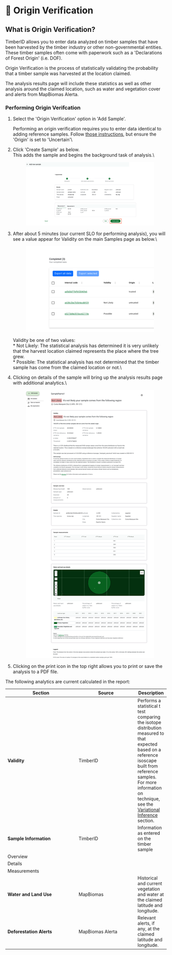 # 🔎 Origin Verification

## What is Origin Verification?

TimberID allows you to enter data analyzed on timber samples that have been harvested by the timber industry or other non-governmental entities. These timber samples often come with paperwork such as a 'Declarations of Forest Origin' (i.e. DOF).&#x20;

Origin Verification is the process of statistically validating the probability that a timber sample was harvested at the location claimed.

The analysis results page will include these statistics as well as other analysis around the claimed location, such as water and vegetation cover and alerts from MapBiomas Alerta.



### Performing Origin Verifcation

1.  Select the 'Origin Verification' option in 'Add Sample'.

    Performing an origin verification requires you to enter data identical to adding reference samples. Follow [those instructions](single-reference-sample-+-import/), but ensure the 'Origin' is set to 'Uncertain'\

2.  Click 'Create Sample' as below.\
    This adds the sample and begins the background task of analysis.\


    <figure><img src="../.gitbook/assets/TimberID_createSample.png" alt=""><figcaption></figcaption></figure>


3.  After about 5 minutes (our current SLO for performing analysis), you will see a value appear for Validity on the main Samples page as below.\


    <figure><img src="../.gitbook/assets/origin_verification_summary.png" alt=""><figcaption></figcaption></figure>

    Validity be one of two values:\
    \* Not Likely: The statistical analysis has determined it is very unlikely that the harvest location claimed represents the place where the tree grew.\
    \* Possible: The statistical analysis has not determined that the timber sample has come from the claimed location or not.\

4.  Clicking on details of the sample will bring up the analysis results page with additional analytics.\


    <figure><img src="../.gitbook/assets/full_origin_verification.png" alt=""><figcaption></figcaption></figure>


5. Clicking on the print icon in the top right allows you to print or save the analysis to a PDF file.

The following analytics are current calculated in the report:

<table><thead><tr><th width="208">Section</th><th width="170.33333333333331">Source</th><th>Description</th></tr></thead><tbody><tr><td><strong>Validity</strong></td><td>TimberID</td><td>Performs a statistical t test comparing the isotope distribution measured to that expected based on a reference isoscape built from reference samples.<br>For more information on technique, see the <a href="../architecture-of-timberid/detailed-design/research-colabs/">Variational Inference</a> section.</td></tr><tr><td><strong>Sample Information</strong></td><td>TimberID</td><td>Information as entered on the timber sample</td></tr><tr><td>  Overview</td><td></td><td></td></tr><tr><td>  Details</td><td></td><td></td></tr><tr><td>  Measurements</td><td></td><td></td></tr><tr><td><strong>Water and Land Use</strong></td><td>MapBiomas</td><td>Historical and current vegetation and water at the claimed latitude and longitude.</td></tr><tr><td><strong>Deforestation Alerts</strong></td><td>MapBiomas Alerta</td><td>Relevant alerts, if any, at the claimed latitude and longitude.</td></tr></tbody></table>

